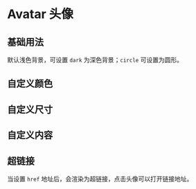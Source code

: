 <script setup>
import avatarBase from "./avatar-base.vue"
import avatarColor from "./avatar-color.vue"
import avatarSize from "./avatar-size.vue"
import avatarCustom from "./avatar-custom.vue"
import avatarHref from "./avatar-href.vue"
</script>

# Avatar 头像


## 基础用法

默认浅色背景，可设置 ```dark``` 为深色背景；```circle``` 可设置为圆形。

<avatarBase />

## 自定义颜色

<avatarColor/>

## 自定义尺寸

<avatarSize/>

## 自定义内容

<avatarCustom/>

## 超链接

当设置 ```href``` 地址后，会渲染为超链接，点击头像可以打开链接地址。

<avatarHref />
